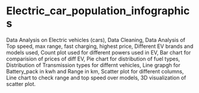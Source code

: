 # Electric_car_population_infographics

Data Analysis on Electric vehicles (cars),
Data Cleaning,
Data Analysis of Top speed, max range, fast charging, highest price,
Different EV brands and models used,
Count plot used for different powers used in EV,
Bar chart for comparision of prices of diff EV,
Pie chart for distribution of fuel types,
Distribution of Transmission types for differnt vehicles,
Line grapgh for Battery_pack in kwh and Range in km,
Scatter plot for different columns,
Line chart to check range and top speed over models,
3D visualization of scatter plot.
